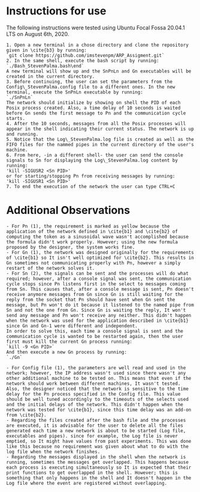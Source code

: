 # Instructions for use

The following instructions were tested using Ubuntu Focal Fossa 20.04.1 LTS on August 6th, 2020.

    1. Open a new terminal in a chose directory and clone the repository given in \cite{b3} by running:
    `git clone https://github.com/imstevenpm/ARP_Assigment.git`
    2. In the same shell, execute the bash script by running:
    `./Bash_StevenPalma.bash\end` 
    A new terminal will show up and the SnPnLn and Gn executables will be created in the current directory.
    3. Before continuing, the user can set the parameters from the Config\_StevenPalma.config file to a different ones. In the new terminal, execute the SnPnLn executable by running:
    `./SnPnLn` 
    The network should initialize by showing on shell the PID of each Posix process created. Also, a time delay of 10 seconds is waited before Gn sends the first message to Pn and the communication cycle starts.
    4. After the 10 seconds, messages from all the Posix processes will appear in the shell indicating their current status. The network is up and running.
    5. Notice that the Log\_StevenPalma.log file is created as well as the FIFO files for the nammed pipes in the current directory of the user's machine.
    6. From here, -in a different shell- the user can send the console signals to Sn for displaying the Log\_StevenPalma.log content by running:
    'kill -SIGUSR2 <Sn PID>'
    or for starting/stopping Pn from receiving messages by running:
    'kill -SIGUSR1 <Sn PID>'
    7. To end the execution of the network the user can type CTRL+C


# Additional Observations
    - For Pn (1), the requirement is marked as yellow because the application of the network defined in \cite{b1} and \cite{b2} of computing the token as a sinusoidal wave wasn't accomplished because the formula didn't work properly. However; using the new formula proposed by the designer, the system works fine.
    - For Gn (1), the network was designed originally for the requirements of \cite{b1} so It isn't well optimized for \cite{b2}. This results in Gn sometimes not communicating properly with Pn, however a simply restart of the network solves it.
    - For Sn (2), the signals can be sent and the processes will do what required; however, after a console signal was sent, the communication cycle stops since Pn listens first in the select to messages coming from Sn. This causes that, after a console message is sent, Pn doesn't receive anymore messages from Gn since Gn is still waiting for the reply from the socket that Pn should have sent when Gn sent the message, but Pn won't do it because it listened to the named pipe from Sn and not the one from Gn. Since Gn is waiting the reply, It won't send any message and Pn won't receive any neither. This didn't happen when the network was used for the application described in \cite{b1} since Gn and Gn-1 were different and independent. 
    In order to solve this, each time a console signal is sent and the communication cycle is wanted to be restarted again, then the user first must kill the current Gn process running:
    `kill -9 <Gn PID>`
    And then execute a new Gn process by running:
    `./Gn`
    
    - For Config file (1), the parameters are well read and used in the network; however, the IP address wasn't used since there wasn't any other additional machine to be tested on. This means that even if the network should work between different machines, It wasn't tested. Also, the designer noticed that the network is sensitive to the time delay for the Pn process specified in the Config file. This value should be well tuned accordingly to the timeouts of the selects used and the initial delays of the network. This didn't happen when the network was tested for \cite{b1}, since this time delay was an add-on from \cite{b2}.
    - Regarding the files created after the bash file and the processes are executed, it is advisable for the user to delete all the files generated each time a new network is about to be started (Log file, executables and pipes). since for example, the Log file is never emptied, so It might have values from past experiments. This was done like this because no requirement was given about what to do with the log file when the network finishes.
    - Regarding the messages displayed in the shell when the network is running, sometimes the messages get overlapped. This happens because each process is executing simultaneously so It is expected that their print functions to get overlapped in the shell. However; this is something that only happens in the shell and It doesn't happen in the Log file where the event are registered without overlapping.
